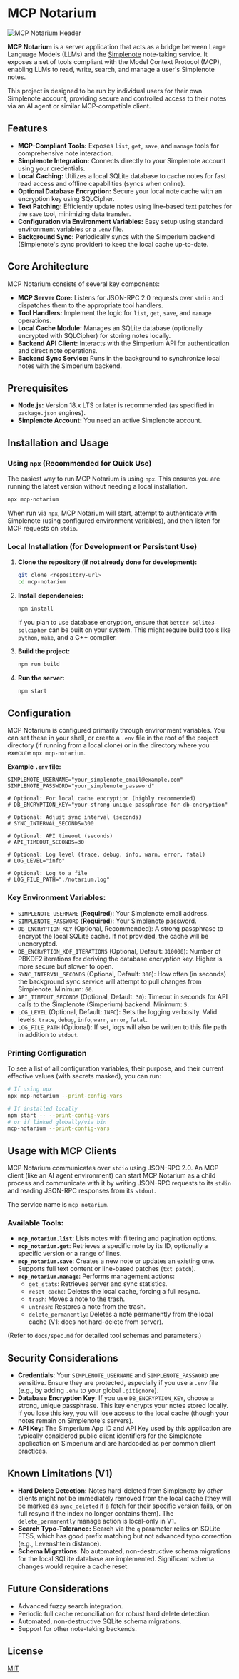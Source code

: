 # MCP Notarium

![MCP Notarium Header](assets/mcp-notarium-header.png)

**MCP Notarium** is a server application that acts as a bridge between Large Language Models (LLMs) and the [Simplenote](https://simplenote.com/) note-taking service. It exposes a set of tools compliant with the Model Context Protocol (MCP), enabling LLMs to read, write, search, and manage a user's Simplenote notes.

This project is designed to be run by individual users for their own Simplenote account, providing secure and controlled access to their notes via an AI agent or similar MCP-compatible client.

## Features

- **MCP-Compliant Tools:** Exposes `list`, `get`, `save`, and `manage` tools for comprehensive note interaction.
- **Simplenote Integration:** Connects directly to your Simplenote account using your credentials.
- **Local Caching:** Utilizes a local SQLite database to cache notes for fast read access and offline capabilities (syncs when online).
- **Optional Database Encryption:** Secure your local note cache with an encryption key using SQLCipher.
- **Text Patching:** Efficiently update notes using line-based text patches for the `save` tool, minimizing data transfer.
- **Configuration via Environment Variables:** Easy setup using standard environment variables or a `.env` file.
- **Background Sync:** Periodically syncs with the Simperium backend (Simplenote's sync provider) to keep the local cache up-to-date.

## Core Architecture

MCP Notarium consists of several key components:

- **MCP Server Core:** Listens for JSON-RPC 2.0 requests over `stdio` and dispatches them to the appropriate tool handlers.
- **Tool Handlers:** Implement the logic for `list`, `get`, `save`, and `manage` operations.
- **Local Cache Module:** Manages an SQLite database (optionally encrypted with SQLCipher) for storing notes locally.
- **Backend API Client:** Interacts with the Simperium API for authentication and direct note operations.
- **Backend Sync Service:** Runs in the background to synchronize local notes with the Simperium backend.

## Prerequisites

- **Node.js:** Version 18.x LTS or later is recommended (as specified in `package.json` engines).
- **Simplenote Account:** You need an active Simplenote account.

## Installation and Usage

### Using `npx` (Recommended for Quick Use)

The easiest way to run MCP Notarium is using `npx`. This ensures you are running the latest version without needing a local installation.

```bash
npx mcp-notarium
```

When run via `npx`, MCP Notarium will start, attempt to authenticate with Simplenote (using configured environment variables), and then listen for MCP requests on `stdio`.

### Local Installation (for Development or Persistent Use)

1.  **Clone the repository (if not already done for development):**

    ```bash
    git clone <repository-url>
    cd mcp-notarium
    ```

2.  **Install dependencies:**

    ```bash
    npm install
    ```

    If you plan to use database encryption, ensure that `better-sqlite3-sqlcipher` can be built on your system. This might require build tools like `python`, `make`, and a C++ compiler.

3.  **Build the project:**

    ```bash
    npm run build
    ```

4.  **Run the server:**
    ```bash
    npm start
    ```

## Configuration

MCP Notarium is configured primarily through environment variables. You can set these in your shell, or create a `.env` file in the root of the project directory (if running from a local clone) or in the directory where you execute `npx mcp-notarium`.

**Example `.env` file:**

```env
SIMPLENOTE_USERNAME="your_simplenote_email@example.com"
SIMPLENOTE_PASSWORD="your_simplenote_password"

# Optional: For local cache encryption (highly recommended)
# DB_ENCRYPTION_KEY="your-strong-unique-passphrase-for-db-encryption"

# Optional: Adjust sync interval (seconds)
# SYNC_INTERVAL_SECONDS=300

# Optional: API timeout (seconds)
# API_TIMEOUT_SECONDS=30

# Optional: Log level (trace, debug, info, warn, error, fatal)
# LOG_LEVEL="info"

# Optional: Log to a file
# LOG_FILE_PATH="./notarium.log"
```

### Key Environment Variables:

- `SIMPLENOTE_USERNAME` (**Required**): Your Simplenote email address.
- `SIMPLENOTE_PASSWORD` (**Required**): Your Simplenote password.
- `DB_ENCRYPTION_KEY` (Optional, Recommended): A strong passphrase to encrypt the local SQLite cache. If not provided, the cache will be unencrypted.
- `DB_ENCRYPTION_KDF_ITERATIONS` (Optional, Default: `310000`): Number of PBKDF2 iterations for deriving the database encryption key. Higher is more secure but slower to open.
- `SYNC_INTERVAL_SECONDS` (Optional, Default: `300`): How often (in seconds) the background sync service will attempt to pull changes from Simplenote. Minimum: `60`.
- `API_TIMEOUT_SECONDS` (Optional, Default: `30`): Timeout in seconds for API calls to the Simplenote (Simperium) backend. Minimum: `5`.
- `LOG_LEVEL` (Optional, Default: `INFO`): Sets the logging verbosity. Valid levels: `trace`, `debug`, `info`, `warn`, `error`, `fatal`.
- `LOG_FILE_PATH` (Optional): If set, logs will also be written to this file path in addition to `stdout`.

### Printing Configuration

To see a list of all configuration variables, their purpose, and their current effective values (with secrets masked), you can run:

```bash
# If using npx
npx mcp-notarium --print-config-vars

# If installed locally
npm start -- --print-config-vars
# or if linked globally/via bin
mcp-notarium --print-config-vars
```

## Usage with MCP Clients

MCP Notarium communicates over `stdio` using JSON-RPC 2.0. An MCP client (like an AI agent environment) can start MCP Notarium as a child process and communicate with it by writing JSON-RPC requests to its `stdin` and reading JSON-RPC responses from its `stdout`.

The service name is `mcp_notarium`.

### Available Tools:

- **`mcp_notarium.list`**: Lists notes with filtering and pagination options.
- **`mcp_notarium.get`**: Retrieves a specific note by its ID, optionally a specific version or a range of lines.
- **`mcp_notarium.save`**: Creates a new note or updates an existing one. Supports full text content or line-based patches (`txt_patch`).
- **`mcp_notarium.manage`**: Performs management actions:
  - `get_stats`: Retrieves server and sync statistics.
  - `reset_cache`: Deletes the local cache, forcing a full resync.
  - `trash`: Moves a note to the trash.
  - `untrash`: Restores a note from the trash.
  - `delete_permanently`: Deletes a note permanently from the local cache (V1: does not hard-delete from server).

(Refer to `docs/spec.md` for detailed tool schemas and parameters.)

## Security Considerations

- **Credentials**: Your `SIMPLENOTE_USERNAME` and `SIMPLENOTE_PASSWORD` are sensitive. Ensure they are protected, especially if you use a `.env` file (e.g., by adding `.env` to your global `.gitignore`).
- **Database Encryption Key**: If you use `DB_ENCRYPTION_KEY`, choose a strong, unique passphrase. This key encrypts your notes stored locally. If you lose this key, you will lose access to the local cache (though your notes remain on Simplenote's servers).
- **API Key**: The Simperium App ID and API Key used by this application are typically considered public client identifiers for the Simplenote application on Simperium and are hardcoded as per common client practices.

## Known Limitations (V1)

- **Hard Delete Detection:** Notes hard-deleted from Simplenote by _other_ clients might not be immediately removed from the local cache (they will be marked as `sync_deleted` if a fetch for their specific version fails, or on full resync if the index no longer contains them). The `delete_permanently` manage action is local-only in V1.
- **Search Typo-Tolerance:** Search via the `q` parameter relies on SQLite FTS5, which has good prefix matching but not advanced typo correction (e.g., Levenshtein distance).
- **Schema Migrations:** No automated, non-destructive schema migrations for the local SQLite database are implemented. Significant schema changes would require a cache reset.

## Future Considerations

- Advanced fuzzy search integration.
- Periodic full cache reconciliation for robust hard delete detection.
- Automated, non-destructive SQLite schema migrations.
- Support for other note-taking backends.

## License

[MIT](./LICENSE)
